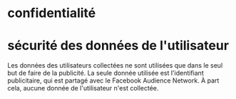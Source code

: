 # confidentialité
<!DOCTYPE html>
<html>

<body>
    <h1>sécurité des données de l'utilisateur</h1>
    <p>Les données des utilisateurs collectées ne sont utilisées que dans le seul but de faire de la publicité. La seule donnée utilisée est l'identifiant publicitaire, qui est partagé avec le Facebook Audience Network. À part cela, aucune donnée de l'utilisateur n'est collectée. </p>
</body>
</html>
